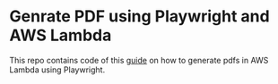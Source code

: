 # Genrate PDF using Playwright and AWS Lambda
This repo contains code of this [guide](https://medium.com/p/4079034b7a54) on how to generate pdfs in AWS Lambda using Playwright.
